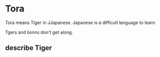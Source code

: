 # Tora

Tora means Tiger in JJapanese.
Japanese is a difficult language to learn


Tgers and lionns don't get along.

## describe Tiger
